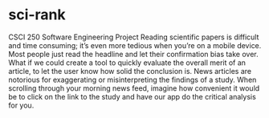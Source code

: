 # sci-rank
CSCI 250 Software Engineering Project
Reading scientific papers is difficult and time consuming; it’s even more tedious when you’re on
a mobile device. Most people just read the headline and let their confirmation bias take over.
What if we could create a tool to quickly evaluate the overall merit of an article, to let the user
know how solid the conclusion is. News articles are notorious for exaggerating or
misinterpreting the findings of a study. When scrolling through your morning news feed,
imagine how convenient it would be to click on the link to the study and have our app do the
critical analysis for you.
